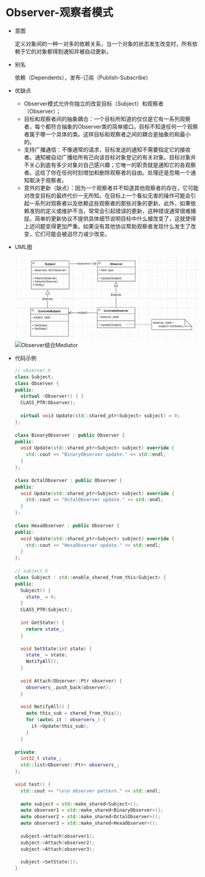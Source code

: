 # Observer-观察者模式

- 意图

  定义对象间的一种一对多的依赖关系，当一个对象的状态发生改变时，所有依赖于它的对象都得到通知并被自动更新。

- 别名

  依赖（Dependents），发布-订阅（Publish-Subscribe）

- 优缺点

  - Observer模式允许你独立的改变目标（Subject）和观察者（Observer）；
  - 目标和观察者间的抽象耦合：一个目标所知道的仅仅是它有一系列观察者，每个都符合抽象的Observer类的简单接口。目标不知道任何一个观察者属于哪一个具体的类。这样目标和观察者之间的耦合是抽象的和最小的。
  - 支持广播通信：不像通常的请求，目标发送的通知不需要指定它的接收者。通知被自动广播给所有已向该目标对象登记的有关对象。目标对象并不关心到底有多少对象对自己感兴趣；它唯一的职责就是通知它的各观察者。这给了你在任何时刻增加和删除观察者的自由。处理还是忽略一个通知取决于观察者。
  - 意外的更新（缺点）：因为一个观察者并不知道其他观察者的存在，它可能对改变目标的最终代价一无所知。在目标上一个看似无害的操作可能会引起一系列对观察者以及依赖这些观察者的那些对象的更新。此外，如果依赖准则的定义或维护不当，常常会引起错误的更新，这种错误通常很难捕捉。简单的更新协议不提供具体细节说明目标中什么被改变了，这就使得上述问题变得更加严重。如果没有其他协议帮助观察者发现什么发生了改变，它们可能会被迫尽力减少改变。

- UML图

  ![Observer模式](..\img\Observer.png)
  ![Observer结合Mediator](E:\lemon19900815\misc\gof-sample\img\Observer-Mediator.png)

- 代码示例

  ```c++
  // observer.h
  class Subject;
  class Observer {
  public:
    virtual ~Observer() { }
    CLASS_PTR(Observer);
  
    virtual void Update(std::shared_ptr<Subject> subject) = 0;
  };
  
  class BinaryObserver : public Observer {
  public:
    void Update(std::shared_ptr<Subject> subject) override {
      std::cout << "BinaryObserver update." << std::endl;
    }
  };
  
  class OctalObserver : public Observer {
  public:
    void Update(std::shared_ptr<Subject> subject) override {
      std::cout << "OctalObserver update." << std::endl;
    }
  };
  
  class HexaObserver : public Observer {
  public:
    void Update(std::shared_ptr<Subject> subject) override {
      std::cout << "HexaObserver update." << std::endl;
    }
  };
  
  // subject.h
  class Subject : std::enable_shared_from_this<Subject> {
  public:
    Subject() {
      state_ = 0;
    }
    CLASS_PTR(Subject);
  
    int GetState() {
      return state_;
    }
  
    void SetState(int state) {
      state_ = state;
      NotifyAll();
    }
  
    void Attach(Observer::Ptr observer) {
      observers_.push_back(observer);
    }
  
    void NotifyAll() {
      auto this_sub = shared_from_this();
      for (auto& it : observers_) {
        it->Update(this_sub);
      }
    }
  
  private:
    int32_t state_;
    std::list<Observer::Ptr> observers_;
  };
  
  void test() {
    std::cout << "\n\n observer pattern." << std::endl;
  
    auto subject = std::make_shared<Subject>();
    auto observer1 = std::make_shared<BinaryObserver>();
    auto observer2 = std::make_shared<OctalObserver>();
    auto observer3 = std::make_shared<HexaObserver>();
  
    subject->Attach(observer1);
    subject->Attach(observer2);
    subject->Attach(observer3);
  
    subject->SetState(1);
  }
  ```

